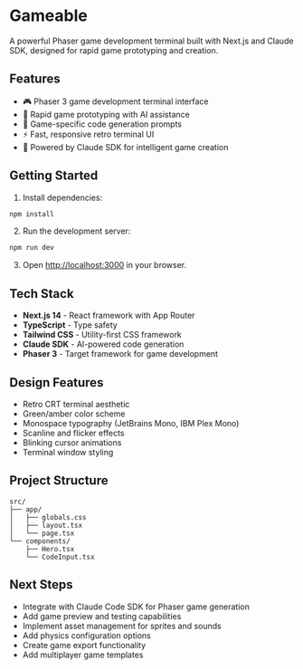 # Gameable

A powerful Phaser game development terminal built with Next.js and Claude SDK, designed for rapid game prototyping and creation.

## Features

- 🎮 Phaser 3 game development terminal interface
- 🚀 Rapid game prototyping with AI assistance
- 🎯 Game-specific code generation prompts
- ⚡ Fast, responsive retro terminal UI
- 🤖 Powered by Claude SDK for intelligent game creation

## Getting Started

1. Install dependencies:
```bash
npm install
```

2. Run the development server:
```bash
npm run dev
```

3. Open [http://localhost:3000](http://localhost:3000) in your browser.

## Tech Stack

- **Next.js 14** - React framework with App Router
- **TypeScript** - Type safety
- **Tailwind CSS** - Utility-first CSS framework
- **Claude SDK** - AI-powered code generation
- **Phaser 3** - Target framework for game development

## Design Features

- Retro CRT terminal aesthetic
- Green/amber color scheme
- Monospace typography (JetBrains Mono, IBM Plex Mono)
- Scanline and flicker effects
- Blinking cursor animations
- Terminal window styling

## Project Structure

```
src/
├── app/
│   ├── globals.css
│   ├── layout.tsx
│   └── page.tsx
└── components/
    ├── Hero.tsx
    └── CodeInput.tsx
```

## Next Steps

- Integrate with Claude Code SDK for Phaser game generation
- Add game preview and testing capabilities
- Implement asset management for sprites and sounds
- Add physics configuration options
- Create game export functionality
- Add multiplayer game templates